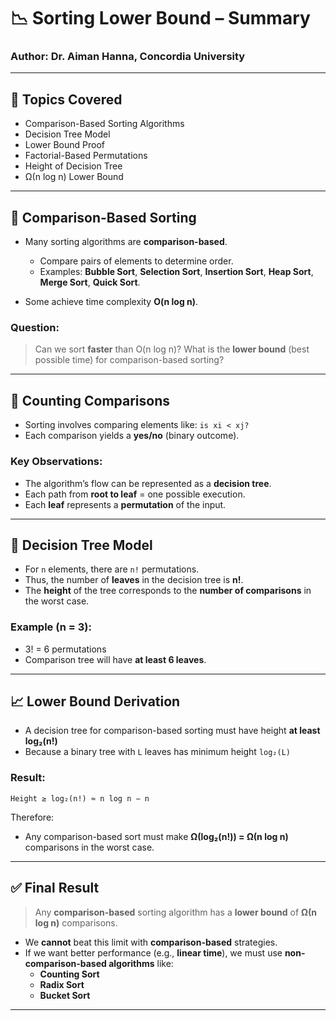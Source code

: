 
# 📉 Sorting Lower Bound – Summary

### Author: Dr. Aiman Hanna, Concordia University

---

## 📌 Topics Covered

- Comparison-Based Sorting Algorithms
- Decision Tree Model
- Lower Bound Proof
- Factorial-Based Permutations
- Height of Decision Tree
- Ω(n log n) Lower Bound

---

## 🧮 Comparison-Based Sorting

- Many sorting algorithms are **comparison-based**.
  - Compare pairs of elements to determine order.
  - Examples: **Bubble Sort**, **Selection Sort**, **Insertion Sort**, **Heap Sort**, **Merge Sort**, **Quick Sort**.

- Some achieve time complexity **O(n log n)**.

### Question:
> Can we sort **faster** than O(n log n)?
> What is the **lower bound** (best possible time) for comparison-based sorting?

---

## 🔁 Counting Comparisons

- Sorting involves comparing elements like: `is xi < xj?`
- Each comparison yields a **yes/no** (binary outcome).

### Key Observations:
- The algorithm’s flow can be represented as a **decision tree**.
- Each path from **root to leaf** = one possible execution.
- Each **leaf** represents a **permutation** of the input.

---

## 🌲 Decision Tree Model

- For `n` elements, there are `n!` permutations.
- Thus, the number of **leaves** in the decision tree is **n!**.
- The **height** of the tree corresponds to the **number of comparisons** in the worst case.

### Example (n = 3):
- 3! = 6 permutations
- Comparison tree will have **at least 6 leaves**.

---

## 📈 Lower Bound Derivation

- A decision tree for comparison-based sorting must have height **at least log₂(n!)**
- Because a binary tree with `L` leaves has minimum height `log₂(L)`

### Result:
```
Height ≥ log₂(n!) ≈ n log n − n
```

Therefore:
- Any comparison-based sort must make **Ω(log₂(n!)) = Ω(n log n)** comparisons in the worst case.

---

## ✅ Final Result

> Any **comparison-based** sorting algorithm has a **lower bound** of **Ω(n log n)** comparisons.

- We **cannot** beat this limit with **comparison-based** strategies.
- If we want better performance (e.g., **linear time**), we must use **non-comparison-based algorithms** like:
  - **Counting Sort**
  - **Radix Sort**
  - **Bucket Sort**

---
